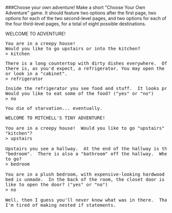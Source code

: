 ###Choose your own adventure!
Make a short "Choose Your Own Adventure" game. It should feature two options after the first page, two options for each of the two second-level pages, and two options for each of the four third-level pages, for a total of eight possible destinations.


WELCOME TO <YOUR NAME HERE> ADVENTURE!

<pre>
You are in a creepy house!
Would you like to go upstairs or into the kitchen?
> kitchen
</pre>
<pre>
There is a long countertop with dirty dishes everywhere.  Off to one side
there is, as you'd expect, a refrigerator. You may open the "refrigerator"
or look in a "cabinet".
> refrigerator
</pre>

<pre>
Inside the refrigerator you see food and stuff.  It looks pretty nasty.
Would you like to eat some of the food? ("yes" or "no")
> no
</pre>

<pre>You die of starvation... eventually.</pre>

<pre>
WELCOME TO MITCHELL'S TINY ADVENTURE!

You are in a creepy house!  Would you like to go "upstairs" or into the
"kitchen"?
> upstairs

Upstairs you see a hallway.  At the end of the hallway is the master
"bedroom".  There is also a "bathroom" off the hallway.  Where would you like
to go?
> bedroom

You are in a plush bedroom, with expensive-looking hardwood furniture.  The
bed is unmade.  In the back of the room, the closet door is ajar.  Would you
like to open the door? ("yes" or "no")
> no

Well, then I guess you'll never know what was in there.  Thanks for playing,
I'm tired of making nested if statements.